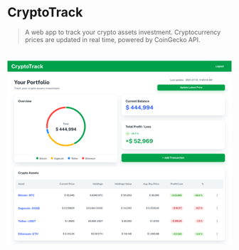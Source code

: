 # CryptoTrack

> A web app to track your crypto assets investment. Cryptocurrency prices are updated in real time, powered by CoinGecko API.
#
# ![portfolio-page](./img/1-portfolio-page.png)